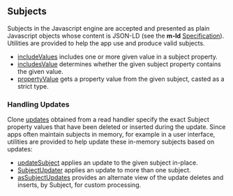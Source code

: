 ## Subjects

Subjects in the Javascript engine are accepted and presented as plain Javascript objects whose content is JSON-LD (see the **m-ld** [Specification](https://spec.m-ld.org/#subjects)). Utilities are provided to help the app use and produce valid subjects.

- [includeValues](#includevalues) includes one or more given value in a subject property.
- [includesValue](#includesvalue) determines whether the given subject property contains the given value.
- [propertyValue](#propertyvalue) gets a property value from the given subject, casted as a strict type.

### Handling Updates

Clone [updates](interfaces/meldupdate.html) obtained from a read handler specify the exact Subject property values that have been deleted or inserted during the update. Since apps often maintain subjects in memory, for example in a user interface, utilities are provided to help update these in-memory subjects based on updates:

- [updateSubject](#updatesubject) applies an update to the given subject in-place.
- [SubjectUpdater](/classes/subjectupdater.html) applies an update to more than one subject.
- [asSubjectUpdates](#assubjectupdates) provides an alternate view of the update deletes and inserts, by Subject, for custom processing.

